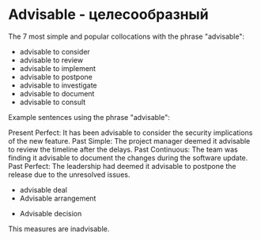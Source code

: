 # Advisable - целесообразный

The 7 most simple and popular collocations with the phrase "advisable":

- advisable to consider
- advisable to review
- advisable to implement
- advisable to postpone
- advisable to investigate
- advisable to document
- advisable to consult

Example sentences using the phrase "advisable":

Present Perfect: It has been advisable to consider the security implications of the new feature.
Past Simple: The project manager deemed it advisable to review the timeline after the delays.
Past Continuous: The team was finding it advisable to document the changes during the software update.
Past Perfect: The leadership had deemed it advisable to postpone the release due to the unresolved issues.

- advisable deal
- Advisable arrangement

* Advisable decision

This measures are inadvisable.